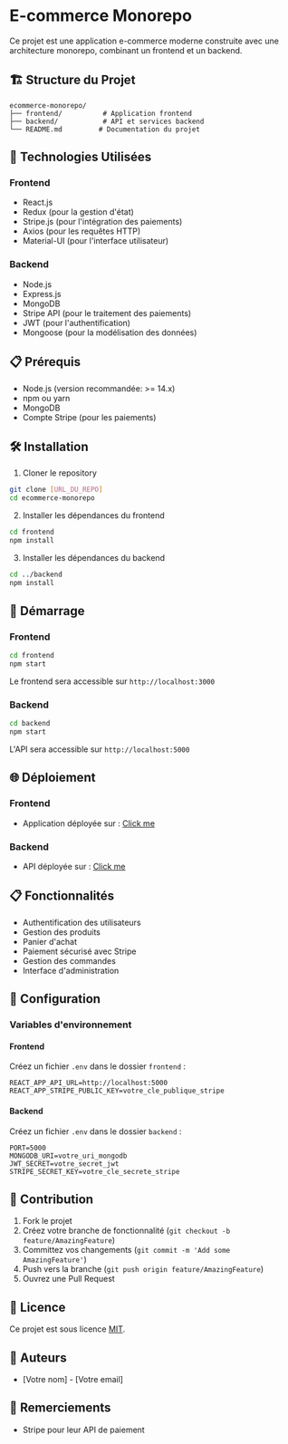 # E-commerce Monorepo

Ce projet est une application e-commerce moderne construite avec une architecture monorepo, combinant un frontend et un backend.

## 🏗 Structure du Projet

```
ecommerce-monorepo/
├── frontend/          # Application frontend
├── backend/           # API et services backend
└── README.md         # Documentation du projet
```

## 🚀 Technologies Utilisées

### Frontend

- React.js
- Redux (pour la gestion d'état)
- Stripe.js (pour l'intégration des paiements)
- Axios (pour les requêtes HTTP)
- Material-UI (pour l'interface utilisateur)

### Backend

- Node.js
- Express.js
- MongoDB
- Stripe API (pour le traitement des paiements)
- JWT (pour l'authentification)
- Mongoose (pour la modélisation des données)

## 📋 Prérequis

- Node.js (version recommandée: >= 14.x)
- npm ou yarn
- MongoDB
- Compte Stripe (pour les paiements)

## 🛠 Installation

1. Cloner le repository

```bash
git clone [URL_DU_REPO]
cd ecommerce-monorepo
```

2. Installer les dépendances du frontend

```bash
cd frontend
npm install
```

3. Installer les dépendances du backend

```bash
cd ../backend
npm install
```

## 🚀 Démarrage

### Frontend

```bash
cd frontend
npm start
```

Le frontend sera accessible sur `http://localhost:3000`

### Backend

```bash
cd backend
npm start
```

L'API sera accessible sur `http://localhost:5000`

## 🌐 Déploiement

### Frontend

- Application déployée sur : [Click me](https://ecommerce-frontend-six-alpha.vercel.app/)

### Backend

- API déployée sur : [Click me](https://ecommerce-backend-1-znfo.onrender.com/api/products)

## 📋 Fonctionnalités

- Authentification des utilisateurs
- Gestion des produits
- Panier d'achat
- Paiement sécurisé avec Stripe
- Gestion des commandes
- Interface d'administration

## 🔧 Configuration

### Variables d'environnement

#### Frontend

Créez un fichier `.env` dans le dossier `frontend` :

```
REACT_APP_API_URL=http://localhost:5000
REACT_APP_STRIPE_PUBLIC_KEY=votre_cle_publique_stripe
```

#### Backend

Créez un fichier `.env` dans le dossier `backend` :

```
PORT=5000
MONGODB_URI=votre_uri_mongodb
JWT_SECRET=votre_secret_jwt
STRIPE_SECRET_KEY=votre_cle_secrete_stripe
```

## 🤝 Contribution

1. Fork le projet
2. Créez votre branche de fonctionnalité (`git checkout -b feature/AmazingFeature`)
3. Committez vos changements (`git commit -m 'Add some AmazingFeature'`)
4. Push vers la branche (`git push origin feature/AmazingFeature`)
5. Ouvrez une Pull Request

## 📄 Licence

Ce projet est sous licence [MIT](LICENSE).

## 👥 Auteurs

- [Votre nom] - [Votre email]

## 🙏 Remerciements

- Stripe pour leur API de paiement

